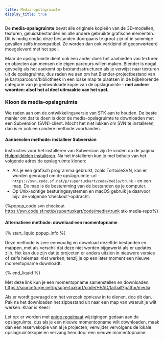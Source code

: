 ```yaml
---
title: Media-opslagruimte
display_title: true
---
```

De **media-opslagruimte** bevat alle originele kopieën van de 3D-modellen, texturen, geluidsbestanden en alle andere gebruikte grafische elementen. Dit is nodig omdat deze bestanden doorgaans te groot zijn of in sommige gevallen zelfs incompatibel. Ze worden dan ook verkleind of geconverteerd meegeleverd met het spel.

Maar de opslagruimte dient ook een ander doel: het aanbieden van texturen en objecten aan mensen die eigen parcours willen maken. Blender is nogal gevoelig als het aankomt op bestandsstructuren als je verwijst naar texturen uit de opslagruimte, dus raden we aan om het Blender-projectbestand van je kart/parcours/bibliotheek in een losse map te plaatsen in de bijbehorende categorie van je gedownloade kopie van de opslagruimte - **met andere woorden: alsof het al deel uitmaakte van het spel.**

### Kloon de media-opslagruimte

We raden aan om de ontwikkelingsversie van STK aan te houden. De beste manier om dat te doen is door de media-opslagruimte te downloaden met een Subversion (SVN)-client. Mocht het niet lukken om SVN te installeren, dan is er ook een andere methode voorhanden.

#### Aanbevolen methode: installeer Subversion

Instructies voor het installeren van Subversion zijn  te vinden op de pagina [Hulpmiddelen installeren](https://supertuxkart.net/Installing_Tools#subversion-client). Na het installeren kun je met behulp van het volgende adres de opslagruimte klonen:

* Als je een grafisch programma gebruikt, zoals TortoiseSVN, kan er worden gevraagd om de opslagruimte-url - `https://svn.code.sf.net/p/supertuxkart/code/media/trunk` - en een map. De map is de bestemming van de bestanden op je computer.
* Op Unix-achtige besturingssystemen en macOS gebruik je daarvoor bijv. de volgende ‘checkout’-opdracht:

{%popup_code
svn checkout https://svn.code.sf.net/p/supertuxkart/code/media/trunk stk-media-repo%}

#### Alternatieve methode: download een momentopname

{% start_liquid popup_info %}

Deze methode is zeer eenvoudig en download dezelfde bestanden en mappen, met als verschil dat deze niet worden bijgewerkt als er updates zijn. Het kan dus zijn dat je projecten er anders uitzien in nieuwere versies of zelfs helemaal niet werken, tenzij je op een later moment een nieuwe momentopname downloadt.

{% end_liquid %}

Met deze link kun je een momentopname samenstellen en downloaden: <https://sourceforge.net/p/supertuxkart/code/HEAD/tarball?path=/media>

Als er wordt gevraagd om het verzoek opnieuw in te dienen, doe dit dan. Pak na het downloaden het zipbestand uit naar een map van waaruit je wilt werken. Klaar is Kees!

Let op: er worden met [enige regelmaat](https://sourceforge.net/p/supertuxkart/code/HEAD/log/?path=) wijzigingen gedaan aan de opslagruimte, dus als je een nieuwe momentopname wilt downloaden, maak dan een reservekopie van al je projecten, verwijder vervolgens de lokale opslagruimtekopie en vervang hem door een nieuwe momentopname.
